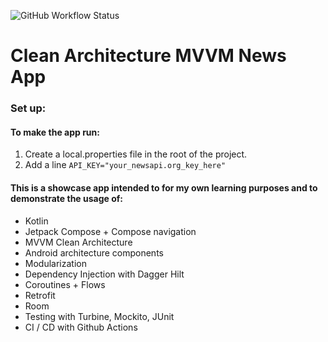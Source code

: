 
![GitHub Workflow Status](https://img.shields.io/github/workflow/status/nsmirosh/NewsApp/CI)

# Clean Architecture MVVM News App

### Set up: 

#### To make the app run:
1. Create a local.properties file in the root of the project.
2. Add a line `API_KEY="your_newsapi.org_key_here"`

#### This is a showcase app intended to for my own learning purposes and to demonstrate the usage of: 

- Kotlin
- Jetpack Compose + Compose navigation
- MVVM Clean Architecture
- Android architecture components
- Modularization
- Dependency Injection with Dagger Hilt
- Coroutines + Flows
- Retrofit
- Room
- Testing with Turbine, Mockito, JUnit
- CI / CD with Github Actions

